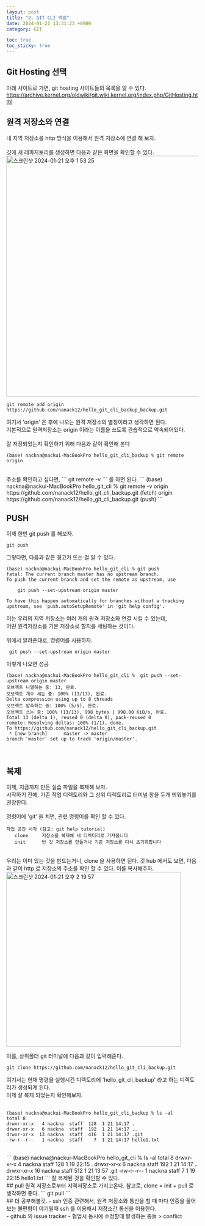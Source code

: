 ```yaml
---
layout: post
title: "2. GIT CLI 백업"
date: 2024-01-21 13:31:23 +0900
category: GIT

toc: true
toc_sticky: true
---
```

## Git Hosting 선택  
아래 사이트로 가면, git hosting 사이트들의 목록을 알 수 있다.  
https://archive.kernel.org/oldwiki/git.wiki.kernel.org/index.php/GitHosting.html  

## 원격 저장소와 연결 
내 지역 저장소를 http 방식을 이용해서 원격 저장소에 연결 해 보자.  
<br>
깃에 새 레파지토리를 생성하면 다음과 같은 화면을 확인할 수 있다.
<img width="630" alt="스크린샷 2024-01-21 오후 1 53 25" src="https://github.com/nanack12/hello_git_cli_backup_backup/assets/140774474/430554d4-1e43-4d11-afd5-ba7abb4661fc">

```
git remote add origin https://github.com/nanack12/hello_git_cli_backup_backup.git
```
여기서 'origin' 은 후에 나오는 원격 저장소의 별칭이라고 생각하면 된다.   
기본적으로 원격저장소는 origin 이라는 이름을 쓰도록 관습적으로 약속되어있다.   
<br>
잘 저장되었는지 확인하기 위해 다음과 같이 확인해 본다 
```
(base) nackna@nackui-MacBookPro hello_git_cli_backup % git remote
origin
```
<br>
주소를 확인하고 싶다면, 
```
git remote -v 
```
를 하면 된다. 
```
(base) nackna@nackui-MacBookPro hello_git_cli % git remote -v
origin  https://github.com/nanack12/hello_git_cli_backup.git (fetch)
origin  https://github.com/nanack12/hello_git_cli_backup.git (push)
```

## PUSH
이제 한번 git push 를 해보자.
```
git push
```
그렇다면, 다음과 같은 경고가 뜨는 걸 알 수 있다.  
```
(base) nackna@nackui-MacBookPro hello_git_cli % git push
fatal: The current branch master has no upstream branch.
To push the current branch and set the remote as upstream, use

    git push --set-upstream origin master

To have this happen automatically for branches without a tracking
upstream, see 'push.autoSetupRemote' in 'git help config'.
```
이는 우리의 지역 저장소는 여러 개의 원격 저장소와 연결 시킬 수 있는데,  
어떤 원격저장소를 기본 저장소로 할지를 세팅하는 것이다.  
<br>
위에서 알려준대로, 명령어를 사용하자. 
```
 git push --set-upstream origin master
```
이렇게 나오면 성공
```
(base) nackna@nackui-MacBookPro hello_git_cli %  git push --set-upstream origin master
오브젝트 나열하는 중: 13, 완료.
오브젝트 개수 세는 중: 100% (13/13), 완료.
Delta compression using up to 8 threads
오브젝트 압축하는 중: 100% (5/5), 완료.
오브젝트 쓰는 중: 100% (13/13), 998 bytes | 998.00 KiB/s, 완료.
Total 13 (delta 1), reused 0 (delta 0), pack-reused 0
remote: Resolving deltas: 100% (1/1), done.
To https://github.com/nanack12/hello_git_cli_backup.git
 * [new branch]      master -> master
branch 'master' set up to track 'origin/master'.
```
<br>

## 복제
이제, 지금까지 만든 실습 파일을 복제해 보자.  
시작하기 전에, 기존 작업 디렉토리와 그 상위 디렉토리로 터미널 창을 두개 띄워놓기를 권장한다.  
<br>
명령어에 'git' 을 치면, 관련 명령어를 확인 할 수 있다.  
```
작업 공간 시작 (참고: git help tutorial)
   clone     저장소를 복제해 새 디렉터리로 가져옵니다
   init      빈 깃 저장소를 만들거나 기존 저장소를 다시 초기화합니다
```
<br>
우리는 이미 있는 것을 만드는거니, clone 을 사용하면 된다. 
깃 hub 에서도 보면, 다음과 같이 http 로 저장소의 주소를 확인 할 수 있다.  
이를 복사해주자.
<img width="457" alt="스크린샷 2024-01-21 오후 2 19 57" src="https://github.com/nanack12/hello_git_cli_backup/assets/140774474/37e6eeeb-d0ee-4e06-a19d-62f5bbe06cbd">
<br>

이를, 상위폴더 git 터미널에 다음과 같이 입력해준다. 
```
git clone https://github.com/nanack12/hello_git_cli_backup.git
```
여기서는 현재 명령을 실행시킨 디렉토리에 'hello_git_cli_backup' 라고 하는 디렉토리가 생성되게 된다.  
이제 잘 복제 되었는지 확인해보자.  
<br>
```
(base) nackna@nackui-MacBookPro hello_git_cli_backup % ls -al
total 8
drwxr-xr-x   4 nackna  staff  128  1 21 14:17 .
drwxr-xr-x   6 nackna  staff  192  1 21 14:17 ..
drwxr-xr-x  13 nackna  staff  416  1 21 14:17 .git
-rw-r--r--   1 nackna  staff    7  1 21 14:17 hello1.txt
```
<br>
```
(base) nackna@nackui-MacBookPro hello_git_cli % ls -al
total 8
drwxr-xr-x   4 nackna  staff  128  1 19 22:15 .
drwxr-xr-x   6 nackna  staff  192  1 21 14:17 ..
drwxr-xr-x  16 nackna  staff  512  1 21 13:57 .git
-rw-r--r--   1 nackna  staff    7  1 19 22:15 hello1.txt
```
잘 복제된 것을 확인할 수 있다.  
<br>
## pull
원격 저장소로부터 지역저장소로 가지고온다.  
참고로, clone = init + pull 로 생각하면 좋다.   
```
git pull 
```
<br>
## 더 공부해볼것.  
- ssh
인증 관련해서, 원격 저장소와 통신을 할 때 마다 인증을 물어보는 불편함이 야기될때  
ssh 를 이용해서 저장소간 통신을 이용한다.  
<br>
- github 의 issue tracker
- 협업시 동시에 수정할때 발생하는 충돌 > conflict
